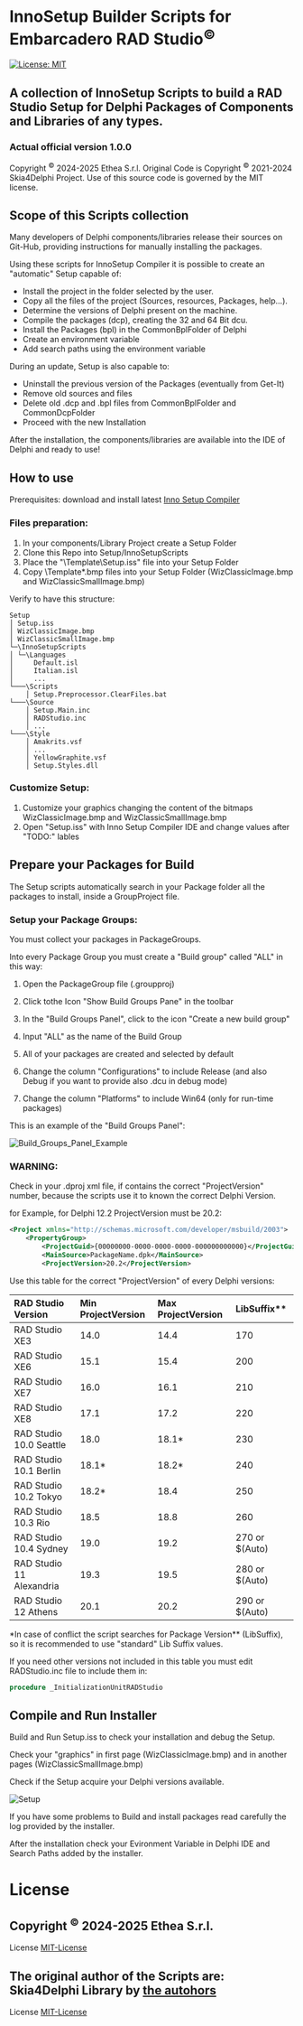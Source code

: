 ﻿# InnoSetup Builder Scripts for Embarcadero RAD Studio<sup>©</sup>

[![License: MIT](https://img.shields.io/badge/License-MIT-yellow.svg)](https://opensource.org/licenses/MIT)

## A collection of InnoSetup Scripts to build a RAD Studio Setup for Delphi Packages of Components and Libraries of any types.

### Actual official version 1.0.0

Copyright <sup>©</sup> 2024-2025 Ethea S.r.l.
Original Code is Copyright <sup>©</sup> 2021-2024 Skia4Delphi Project.
Use of this source code is governed by the MIT license.

## Scope of this Scripts collection

Many developers of Delphi components/libraries release their sources on Git-Hub, providing instructions for manually installing the packages.

Using these scripts for InnoSetup Compiler it is possible to create an "automatic" Setup capable of:

- Install the project in the folder selected by the user.
- Copy all the files of the project (Sources, resources, Packages, help...).
- Determine the versions of Delphi present on the machine.
- Compile the packages (dcp), creating the 32 and 64 Bit dcu.
- Install the Packages (bpl) in the CommonBplFolder of Delphi
- Create an environment variable
- Add search paths using the environment variable

During an update, Setup is also capable to:

- Uninstall the previous version of the Packages (eventually from Get-It)
- Remove old sources and files
- Delete old .dcp and .bpl files from CommonBplFolder and CommonDcpFolder
- Proceed with the new Installation

After the installation, the components/libraries are available into the IDE of Delphi and ready to use!

## How to use

Prerequisites: download and install latest [Inno Setup Compiler](https://jrsoftware.org/download.php/is.exe?site=1)

### Files preparation:

1. In your components/Library Project create a Setup Folder
2. Clone this Repo into Setup/InnoSetupScripts
3. Place the "\Template\Setup.iss" file into your Setup Folder
4. Copy \Template\*.bmp files into your Setup Folder (WizClassicImage.bmp and WizClassicSmallImage.bmp)

Verify to have this structure:
```Shell
Setup
│ Setup.iss
│ WizClassicImage.bmp
│ WizClassicSmallImage.bmp
└─\InnoSetupScripts
│ └─\Languages
│     Default.isl
│     Italian.isl
│     ...
└───\Scripts
    │ Setup.Preprocessor.ClearFiles.bat
└───\Source
    │ Setup.Main.inc
    │ RADStudio.inc
    │ ...
└───\Style
    │ Amakrits.vsf
    │ ...
    │ YellowGraphite.vsf
    │ Setup.Styles.dll
```

### Customize Setup:

1. Customize your graphics changing the content of the bitmaps WizClassicImage.bmp and WizClassicSmallImage.bmp
2. Open "Setup.iss" with Inno Setup Compiler IDE and change values after "TODO:" lables

## Prepare your Packages for Build

The Setup scripts automatically search in your Package folder all the packages to install, inside a GroupProject file.

### Setup your Package Groups:

You must collect your packages in PackageGroups.

Into every Package Group you must create a "Build group" called "ALL" in this way:

1. Open the PackageGroup file (.groupproj)

1. Click tothe Icon "Show Build Groups Pane" in the toolbar

1. In the "Build Groups Panel", click to the icon "Create a new build group"

1. Input "ALL" as the name of the Build Group

1. All of your packages are created and selected by default

1. Change the column "Configurations" to include Release (and also Debug if you want to provide also .dcu in debug mode)

1. Change the column "Platforms" to include Win64 (only for run-time packages)

This is an example of the "Build Groups Panel":

![Build_Groups_Panel_Example](./Build_Groups_Panel_Example.jpg)

### WARNING:

Check in your .dproj xml file, if contains the correct "ProjectVersion" number, because the scripts use it to known the correct Delphi Version.

for Example, for Delphi 12.2 ProjectVersion must be 20.2:

```xml
<Project xmlns="http://schemas.microsoft.com/developer/msbuild/2003">
    <PropertyGroup>
        <ProjectGuid>{00000000-0000-0000-0000-000000000000}</ProjectGuid>
        <MainSource>PackageName.dpk</MainSource>
        <ProjectVersion>20.2</ProjectVersion>
```

Use this table for the correct "ProjectVersion" of every Delphi versions:

|  RAD Studio Version      | Min ProjectVersion | Max ProjectVersion | LibSuffix**    |
| :----------------------- | :----------------- | :----------------- | :------------- |
| RAD Studio XE3           | 14.0               | 14.4               | 170            |
| RAD Studio XE6           | 15.1               | 15.4               | 200            |
| RAD Studio XE7           | 16.0               | 16.1               | 210            |
| RAD Studio XE8           | 17.1               | 17.2               | 220            |
| RAD Studio 10.0 Seattle  | 18.0               | 18.1\*             | 230            |
| RAD Studio 10.1 Berlin   | 18.1\*             | 18.2\*             | 240            |
| RAD Studio 10.2 Tokyo    | 18.2\*             | 18.4               | 250            |
| RAD Studio 10.3 Rio      | 18.5               | 18.8               | 260            |
| RAD Studio 10.4 Sydney   | 19.0               | 19.2               | 270 or $(Auto) |
| RAD Studio 11 Alexandria | 19.3               | 19.5               | 280 or $(Auto) |
| RAD Studio 12 Athens     | 20.1               | 20.2               | 290 or $(Auto) |

\*In case of conflict the script searches for Package Version\*\* (LibSuffix), so it is recommended to use "standard" Lib Suffix values.

If you need other versions not included in this table you must edit RADStudio.inc file to include them in:

```Pascal
procedure _InitializationUnitRADStudio
```

## Compile and Run Installer

Build and Run Setup.iss to check your installation and debug the Setup.

Check your "graphics" in first page (WizClassicImage.bmp) and in another pages (WizClassicSmallImage.bmp)

Check if the Setup acquire your Delphi versions available.

![Setup](./Setup.png)

If you have some problems to Build and install packages read carefully the log provided by the installer.

After the installation check your Evironment Variable in Delphi IDE and Search Paths added by the installer.

# License

## Copyright <sup>©</sup> 2024-2025 Ethea S.r.l.

  License [MIT-License](https://github.com/skia4delphi/skia4delphi?tab=MIT-1-ov-file)

## The original author of the Scripts are: Skia4Delphi Library by [the autohors](https://skia4delphi.org/)

  License [MIT-License](https://github.com/skia4delphi/skia4delphi?tab=MIT-1-ov-file)



